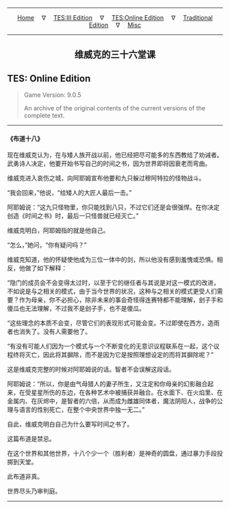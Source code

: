 
---

<!-- Jekyll Page Links -->

<center>
<a href="../../../../index.html">Home</a>
&emsp;&nabla;&emsp;
<a href="../../../index-tes3.html">TES:III Edition</a>
&emsp;&nabla;&emsp;
<a href="../../../index-teso.html">TES:Online Edition</a>
&emsp;&nabla;&emsp;
<a href="../../../index-traditional.html">Traditional Edition</a>
&emsp;&nabla;&emsp;
<a href="../../../index-misc.html">Misc</a>
</center>

<!-- Markdown Body Below: -->

---

<center>
<h2><span style="font-family:Georgia">维威克的三十六堂课</span></h2>
</center>

## TES: Online Edition

> Game Version: 9.0.5
>
> An archive of the original contents of the current versions of the complete text.

---

#### 《布道十八》

现在维威克认为，在与矮人族开战以前，他已经把尽可能多的东西教给了劝诫者。武勇诗人决定，他要开始书写自己的时间之书，因为世界即将因衰老而弯曲。

维威克进入哀伤之城，向阿耶姆宣布他要和九只躲过穆阿特拉的怪物战斗。

“我会回来，”他说，“给矮人的大匠人最后一击。”

阿耶姆说：“这九只怪物里，你只能找到八只，不过它们还是会很强悍。在你决定创造《时间之书》时，最后一只怪兽就已经灭亡。”

维威克明白，阿耶姆指的就是他自己。

“怎么，”她问，“你有疑问吗？”

维威克知道，他的怀疑使他成为三位一体中的剑，所以他没有感到羞愧或恐惧。相反，他做了如下解释：

“隐门的成员会不会变得太过时，以至于它的继任者与其说是对这一模式的改进，不如说是与之相关的模式，由于当今世界的状况，这种与之相关的模式更受人们需要？作为母亲，你不必担心，除非未来的事会奇怪得连赛特都不能理解，刽子手和傻瓜也无法理解，不过我不是刽子手，也不是傻瓜。

“这些理念的本质不会变，尽管它们的表现形式可能会变。不过即使在西方，造雨者也消失了。没有人需要他了。

“有没有可能人们因为一个模式与一个不断变化的无意识议程联系在一起，这个议程终将灭亡，因此将其摒除，而不是因为它是按照理想设定的而将其摒除呢？”

这是维威克完整的时候对阿耶姆说的话。智者不会误解这段话。

阿耶姆说：“所以，你是由气母猎人的妻子所生，又注定和你母亲的幻影融合起来，在受星星所伤的东边，在各种艺术中被捕获并融合。在水面下、在火焰里、在金属内、在灰烬中，是智者的六倍，从而成为雌雄同体者，魔法阴阳人，战争的公理与语言的性别死亡，在整个中央世界中独一无二。”

自此，维威克明白自己为什么要写时间之书了。

这篇布道是禁忌。

在这个世界和其他世界，十八个少一个（胜利者）是神奇的圆盘，通过暴力手段投掷到天堂。

此布道非真。

世界尽头乃审判庭。

---
